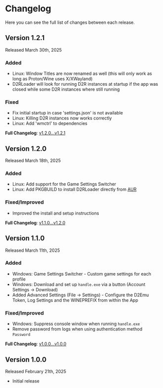 # Changelog

Here you can see the full list of changes between each release.

## Version 1.2.1

Released March 30th, 2025

### Added

- Linux: Window Titles are now renamed as well (this will only work as long as Proton/Wine uses X/XWayland)
- D2RLoader will look for running D2R instances at startup if the app was closed while some D2R instances where still running

### Fixed

- Fix initial startup in case 'settings.json' is not available
- Linux: Killing D2R instances now works correctly
- Linux: Add 'wmctrl' to dependencies


**Full Changelog**: [v1.2.0...v1.2.1](https://github.com/sh4nks/d2rloader/compare/v1.2.0...v1.2.1)


## Version 1.2.0

Released March 18th, 2025

### Added

- Linux: Add support for the Game Settings Switcher
- Linux: Add PKGBUILD to install D2RLoader directly from [AUR](https://aur.archlinux.org/packages/d2rloader-git)

### Fixed/Improved

- Improved the install and setup instructions


**Full Changelog**: [v1.1.0...v1.2.0](https://github.com/sh4nks/d2rloader/compare/v1.1.0...v1.2.0)


## Version 1.1.0

Released March 11th, 2025

### Added

- Windows: Game Settings Switcher - Custom game settings for each profile 
- Windows: Download and set up ``handle.exe`` via a button (Account Settings -> Download)
- Added Advanced Settings (File -> Settings) - Configure the D2Emu Token, Log Settings and the WINEPREFIX from within the App

### Fixed/Improved

- Windows: Suppress console window when running ``handle.exe``
- Remove password from logs when using authentication method ``Password``


**Full Changelog**: [v1.0.0...v1.0.0](https://github.com/sh4nks/d2rloader/compare/v1.0.0...v1.1.0)


## Version 1.0.0

Released February 21th, 2025

- Initial release
